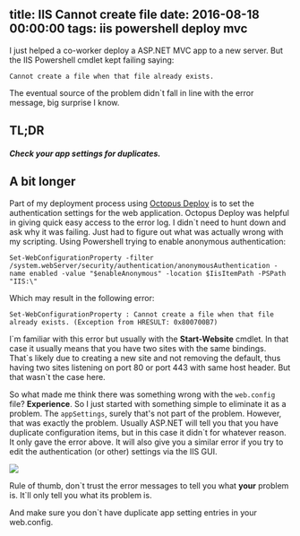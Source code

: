 title: IIS Cannot create file
date: 2016-08-18 00:00:00
tags: iis powershell deploy mvc
---
I just helped a co-worker deploy a ASP.NET MVC app to a new server. But the IIS Powershell cmdlet kept failing saying:

`
Cannot create a file when that file already exists.
`

The eventual source of the problem didn`t fall in line with the error message, big surprise I know.
<!--more-->

## TL;DR
##### Check your app settings for duplicates.

## A bit longer

Part of my deployment process using [Octopus Deploy](https://www.octopus.com) is to set the authentication settings for the web application. Octopus Deploy was helpful in giving quick easy access to the error log. I didn`t need to hunt down and ask why it was failing. Just had to figure out what was actually wrong with my scripting. Using Powershell trying to enable anonymous authentication:

`
Set-WebConfigurationProperty -filter /system.webServer/security/authentication/anonymousAuthentication -name enabled -value "$enableAnonymous" -location $IisItemPath -PSPath "IIS:\"
`

Which may result in the following error:

`
Set-WebConfigurationProperty : Cannot create a file when that file already exists. (Exception from HRESULT: 0x800700B7)
`

I\`m familiar with this error but usually with the **Start-Website** cmdlet. In that case it usually means that you have two sites with the same bindings. That\`s likely due to creating a new site and not removing the default, thus having two sites listening on port 80 or port 443 with same host header. But that wasn\`t the case here.

So what made me think there was something wrong with the `web.config` file? **Experience**. So I just started with something simple to eliminate it as a problem. The `appSettings`, surely that\'s not part of the problem. However, that was exactly the problem. Usually ASP.NET will tell you that you have duplicate configuration items, but in this case it didn\`t for whatever reason. It only gave the error above. It will also give you a similar error if you try to edit the authentication (or other) settings via the IIS GUI.

![](/images/cannot-create-file-iis.png)

Rule of thumb, don\`t trust the error messages to tell you what **your** problem is. It\`ll only tell you what its problem is.

And make sure you don\`t have duplicate app setting entries in your web.config.